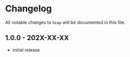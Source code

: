 # Changelog

All notable changes to `heap` will be documented in this file.

## 1.0.0 - 202X-XX-XX

- initial release
